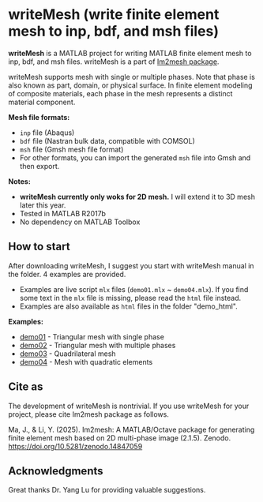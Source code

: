 # writeMesh (write finite element mesh to inp, bdf, and msh files)



**writeMesh** is a MATLAB project for writing MATLAB finite element mesh to inp, bdf, and msh files. writeMesh is a part of [Im2mesh package](https://github.com/mjx888/im2mesh). 

writeMesh supports mesh with single or multiple phases. Note that phase is also known as part, domain, or physical surface. In finite element modeling of composite materials, each phase in the mesh represents a distinct material component.

**Mesh file formats:**

- `inp` file (Abaqus)
- `bdf` file (Nastran bulk data, compatible with COMSOL) 
- `msh` file (Gmsh mesh file format)
- For other formats, you can import the generated `msh` file into Gmsh and then export.

**Notes:**

- **writeMesh currently only woks for 2D mesh.** I will extend it to 3D mesh later this year.
- Tested in MATLAB R2017b
- No dependency on MATLAB Toolbox

## How to start

After downloading writeMesh, I suggest you start with writeMesh manual in the folder. 4 examples are provided. 

- Examples are live script `mlx` files (`demo01.mlx` ~ `demo04.mlx`). If you find some text in the `mlx` file is missing, please read the `html` file instead.
- Examples are also available as `html` files in the folder "demo_html".

**Examples:**

- [demo01](https://mjx888.github.io/im2mesh_demo_html/demo01.html) - Triangular mesh with single phase
- [demo02](https://mjx888.github.io/im2mesh_demo_html/demo02.html) - Triangular mesh with multiple phases
- [demo03](https://mjx888.github.io/im2mesh_demo_html/demo03.html) - Quadrilateral mesh
- [demo04](https://mjx888.github.io/im2mesh_demo_html/demo04.html) - Mesh with quadratic elements

## Cite as

The development of writeMesh is nontrivial. If you use writeMesh for your project, please cite Im2mesh package as follows.

Ma, J., & Li, Y. (2025). Im2mesh: A MATLAB/Octave package for generating finite element mesh based on 2D multi-phase image (2.1.5). Zenodo. https://doi.org/10.5281/zenodo.14847059

## Acknowledgments

Great thanks Dr. Yang Lu for providing valuable suggestions.
